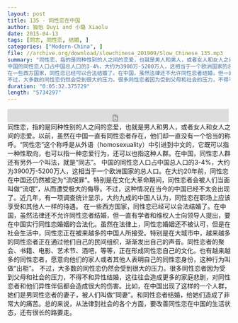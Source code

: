 ```yaml
---
layout: post
title: 135 - 同性恋在中国
author: 独怡 Duyi and 小璐 Xiaolu
date: 2015-04-13
tags: [同志, 同性恋, 结婚, ]
categories: ["Modern-China", ]
file: //archive.org/download/slowchinese_201909/Slow_Chinese_135.mp3
summary: "同性恋，指的是同种性别的人之间的恋爱，也就是男人和男人，或者女人和女人之间的恋爱。以前，虽然在中国一直有同性恋者存在，他们却一直没有一个恰当的称呼。“同性恋”这个称呼是从外语（homosexuality）中引进到中文的，它既可以指一种性取向，也可以指一种恋爱行为，还可以也指这种人群。在中国，同性恋人群还有另外一个叫法，就是“同志”。  
中国的同性恋人口占中国总人口的3-4%，大约为3900万-5200万人，这相当于一个欧洲国家的总人口。在大约20年前，同性恋在中国还仍然被定为“流氓罪”。特别是在文化大革命期间，同性恋者会被人们当面叫做“流氓”，从而遭受极大的侮辱。不过，这种情况在当今的中国已经不太会出现了。近几年，有一项调查统计显示，大约九成的中国人认为，同性恋在职场上应该享受和其他人一样的待遇。  
在一些西方国家，同性恋已经可以合法结婚了。在中国，虽然法律还不允许同性恋者结婚，但一直有学者和维权人士向领导人提出，要在中国实行同性恋婚姻的合法化。虽然在法律上，同性恋婚姻还不被认可，但是在社会生活中，同性恋正在被来越多的中国人所接受。特别是在大城市中，越来越多的同性恋者正在通过他们自己的民间组织，渐渐发出自己的声音。同性恋者的聚会、书籍、电影、艺术节、酒吧，等等，正在形成同性恋自己的文化。也有越来越多的同性恋者，愿意向他们的家人或者其他人表明自己的同性恋身份，这种行为叫做“出柜”。  
不过，大多数的同性恋仍然会受到很大的压力。很多同性恋者因为受到父母和社会的压力，不得不和异性结婚，这往往会造成更多的家庭悲剧，对同性恋者和他们异性伴侣都会造成很大的伤害。比如，在中国出现了这样的一个人群，她们是男同性恋者的妻子，被人们叫做“同妻”。和同性恋者结婚，给她们造成了非常大的痛苦。总的来说，从法律到社会的各个方面，要改善同性恋在中国的生活状态，还有很长的路要走。"
duration: "0:05:32.375729"
length: "5734297"
---
```


<iframe src="https://archive.org/embed/slowchinese_201909/Slow_Chinese_135.mp3" width="500" height="30" frameborder="0" webkitallowfullscreen="true" mozallowfullscreen="true" allowfullscreen></iframe>
同性恋，指的是同种性别的人之间的恋爱，也就是男人和男人，或者女人和女人之间的恋爱。以前，虽然在中国一直有同性恋者存在，他们却一直没有一个恰当的称呼。“同性恋”这个称呼是从外语（homosexuality）中引进到中文的，它既可以指一种性取向，也可以指一种恋爱行为，还可以也指这种人群。在中国，同性恋人群还有另外一个叫法，就是“同志”。  
中国的同性恋人口占中国总人口的3-4%，大约为3900万-5200万人，这相当于一个欧洲国家的总人口。在大约20年前，同性恋在中国还仍然被定为“流氓罪”。特别是在文化大革命期间，同性恋者会被人们当面叫做“流氓”，从而遭受极大的侮辱。不过，这种情况在当今的中国已经不太会出现了。近几年，有一项调查统计显示，大约九成的中国人认为，同性恋在职场上应该享受和其他人一样的待遇。  
在一些西方国家，同性恋已经可以合法结婚了。在中国，虽然法律还不允许同性恋者结婚，但一直有学者和维权人士向领导人提出，要在中国实行同性恋婚姻的合法化。虽然在法律上，同性恋婚姻还不被认可，但是在社会生活中，同性恋正在被来越多的中国人所接受。特别是在大城市中，越来越多的同性恋者正在通过他们自己的民间组织，渐渐发出自己的声音。同性恋者的聚会、书籍、电影、艺术节、酒吧，等等，正在形成同性恋自己的文化。也有越来越多的同性恋者，愿意向他们的家人或者其他人表明自己的同性恋身份，这种行为叫做“出柜”。  
不过，大多数的同性恋仍然会受到很大的压力。很多同性恋者因为受到父母和社会的压力，不得不和异性结婚，这往往会造成更多的家庭悲剧，对同性恋者和他们异性伴侣都会造成很大的伤害。比如，在中国出现了这样的一个人群，她们是男同性恋者的妻子，被人们叫做“同妻”。和同性恋者结婚，给她们造成了非常大的痛苦。总的来说，从法律到社会的各个方面，要改善同性恋在中国的生活状态，还有很长的路要走。